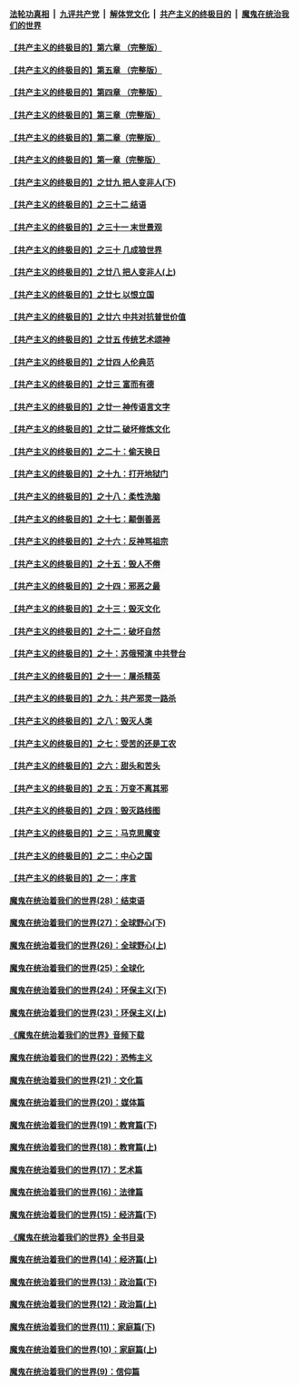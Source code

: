 ####  [法轮功真相](../../../../basic/blob/master/README.md?t=07101802) &nbsp;|&nbsp; [九评共产党](../../../../9ping.md/blob/master/README.md?t=07101802) &nbsp;|&nbsp; [解体党文化](../../../../jtdwh.md/blob/master/README.md?t=07101802)  &nbsp;|&nbsp; [共产主义的终极目的](../../../../gczydzjmd.md/blob/master/README.md?t=07101802) &nbsp;|&nbsp; [魔鬼在统治我们的世界](../../../../mgztzwmdsj.md/blob/master/README.md?t=07101802) 

#### [【共产主义的终极目的】第六章 （完整版）](../pages/nsc422/n11428913.md?t=07101802) 

#### [【共产主义的终极目的】第五章 （完整版）](../pages/nsc422/n11428912.md?t=07101802) 

#### [【共产主义的终极目的】第四章 （完整版）](../pages/nsc422/n11428907.md?t=07101802) 

#### [【共产主义的终极目的】第三章（完整版）](../pages/nsc422/n11428848.md?t=07101802) 

#### [【共产主义的终极目的】第二章（完整版）](../pages/nsc422/n11428831.md?t=07101802) 

#### [【共产主义的终极目的】第一章（完整版）](../pages/nsc422/n11417651.md?t=07101802) 

#### [【共产主义的终极目的】之廿九 把人变非人(下)](../pages/nsc422/n11344140.md?t=07101802) 

#### [【共产主义的终极目的】之三十二 结语](../pages/nsc422/n11360535.md?t=07101802) 

#### [【共产主义的终极目的】之三十一 末世景观](../pages/nsc422/n11351129.md?t=07101802) 

#### [【共产主义的终极目的】之三十 几成狼世界](../pages/nsc422/n11348280.md?t=07101802) 

#### [【共产主义的终极目的】之廿八 把人变非人(上)](../pages/nsc422/n11340492.md?t=07101802) 

#### [【共产主义的终极目的】之廿七 以恨立国](../pages/nsc422/n11336944.md?t=07101802) 

#### [【共产主义的终极目的】之廿六 中共对抗普世价值](../pages/nsc422/n11324785.md?t=07101802) 

#### [【共产主义的终极目的】之廿五 传统艺术颂神](../pages/nsc422/n11296396.md?t=07101802) 

#### [【共产主义的终极目的】之廿四 人伦典范](../pages/nsc422/n11296397.md?t=07101802) 

#### [【共产主义的终极目的】之廿三 富而有德](../pages/nsc422/n11283598.md?t=07101802) 

#### [【共产主义的终极目的】之廿一 神传语言文字](../pages/nsc422/n11263265.md?t=07101802) 

#### [【共产主义的终极目的】之廿二 破坏修炼文化](../pages/nsc422/n11245728.md?t=07101802) 

#### [【共产主义的终极目的】之二十：偷天换日](../pages/nsc422/n11238846.md?t=07101802) 

#### [【共产主义的终极目的】之十九：打开地狱门](../pages/nsc422/n11206376.md?t=07101802) 

#### [【共产主义的终极目的】之十八：柔性洗脑](../pages/nsc422/n11199994.md?t=07101802) 

#### [【共产主义的终极目的】之十七：颠倒善恶](../pages/nsc422/n11179782.md?t=07101802) 

#### [【共产主义的终极目的】之十六：反神骂祖宗](../pages/nsc422/n11166798.md?t=07101802) 

#### [【共产主义的终极目的】之十五：毁人不倦](../pages/nsc422/n11166792.md?t=07101802) 

#### [【共产主义的终极目的】之十四：邪恶之最](../pages/nsc422/n11150249.md?t=07101802) 

#### [【共产主义的终极目的】之十三：毁灭文化](../pages/nsc422/n11135227.md?t=07101802) 

#### [【共产主义的终极目的】之十二：破坏自然](../pages/nsc422/n11135214.md?t=07101802) 

#### [【共产主义的终极目的】之十：苏俄预演 中共登台](../pages/nsc422/n11118424.md?t=07101802) 

#### [【共产主义的终极目的】之十一：屠杀精英](../pages/nsc422/n11118442.md?t=07101802) 

#### [【共产主义的终极目的】之九：共产邪灵一路杀](../pages/nsc422/n11114139.md?t=07101802) 

#### [【共产主义的终极目的】之八：毁灭人类](../pages/nsc422/n11108503.md?t=07101802) 

#### [【共产主义的终极目的】之七：受苦的还是工农](../pages/nsc422/n11101809.md?t=07101802) 

#### [【共产主义的终极目的】之六：甜头和苦头](../pages/nsc422/n11096971.md?t=07101802) 

#### [【共产主义的终极目的】之五：万变不离其邪](../pages/nsc422/n11091285.md?t=07101802) 

#### [【共产主义的终极目的】之四：毁灭路线图](../pages/nsc422/n11086284.md?t=07101802) 

#### [【共产主义的终极目的】之三：马克思魔变](../pages/nsc422/n11061941.md?t=07101802) 

#### [【共产主义的终极目的】之二：中心之国](../pages/nsc422/n11047728.md?t=07101802) 

#### [【共产主义的终极目的】之一：序言](../pages/nsc422/n11086077.md?t=07101802) 

#### [魔鬼在统治着我们的世界(28)：结束语](../pages/nsc422/n10936246.md?t=07101802) 

#### [魔鬼在统治着我们的世界(27)：全球野心(下)](../pages/nsc422/n10928319.md?t=07101802) 

#### [魔鬼在统治着我们的世界(26)：全球野心(上)](../pages/nsc422/n10900318.md?t=07101802) 

#### [魔鬼在统治着我们的世界(25)：全球化](../pages/nsc422/n10788205.md?t=07101802) 

#### [魔鬼在统治着我们的世界(24)：环保主义(下)](../pages/nsc422/n10695307.md?t=07101802) 

#### [魔鬼在统治着我们的世界(23)：环保主义(上)](../pages/nsc422/n10688613.md?t=07101802) 

#### [《魔鬼在统治着我们的世界》音频下载](../pages/nsc422/n10635553.md?t=07101802) 

#### [魔鬼在统治着我们的世界(22)：恐怖主义](../pages/nsc422/n10614727.md?t=07101802) 

#### [魔鬼在统治着我们的世界(21)：文化篇](../pages/nsc422/n10597706.md?t=07101802) 

#### [魔鬼在统治着我们的世界(20)：媒体篇](../pages/nsc422/n10586579.md?t=07101802) 

#### [魔鬼在统治着我们的世界(19)：教育篇(下)](../pages/nsc422/n10564808.md?t=07101802) 

#### [魔鬼在统治着我们的世界(18)：教育篇(上)](../pages/nsc422/n10526970.md?t=07101802) 

#### [魔鬼在统治着我们的世界(17)：艺术篇](../pages/nsc422/n10499093.md?t=07101802) 

#### [魔鬼在统治着我们的世界(16)：法律篇](../pages/nsc422/n10485969.md?t=07101802) 

#### [魔鬼在统治着我们的世界(15)：经济篇(下)](../pages/nsc422/n10469975.md?t=07101802) 

#### [《魔鬼在统治着我们的世界》全书目录](../pages/nsc422/n10464261.md?t=07101802) 

#### [魔鬼在统治着我们的世界(14)：经济篇(上)](../pages/nsc422/n10457370.md?t=07101802) 

#### [魔鬼在统治着我们的世界(13)：政治篇(下)](../pages/nsc422/n10448270.md?t=07101802) 

#### [魔鬼在统治着我们的世界(12)：政治篇(上)](../pages/nsc422/n10444576.md?t=07101802) 

#### [魔鬼在统治着我们的世界(11)：家庭篇(下)](../pages/nsc422/n10440961.md?t=07101802) 

#### [魔鬼在统治着我们的世界(10)：家庭篇(上)](../pages/nsc422/n10435448.md?t=07101802) 

#### [魔鬼在统治着我们的世界(9)：信仰篇](../pages/nsc422/n10432159.md?t=07101802) 

